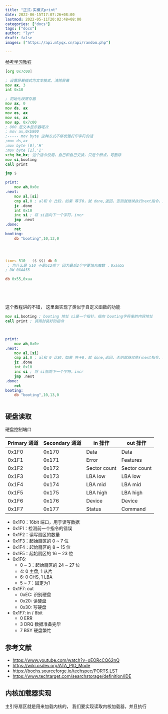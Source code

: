 ```yaml
---
title: "正式-实模式print"
date: 2022-06-15T17:07:26+08:00
lastmod: 2022-05-11T20:02:48+08:00
categories: ["docs"]
tags: ["docs"]
author: "lyr"
draft: false
images: ["https://api.mtyqx.cn/api/random.php"]

---
```




[参考学习教程](https://www.bilibili.com/video/BV1WS4y1V7gK/?spm_id_from=333.788&vd_source=5680f9cc1e793f7b70191c94d5552ecb)



```asm
[org 0x7c00]

; 设置屏幕模式为文本模式，清除屏幕
mov ax, 3
int 0x10

; 初始化段寄存器
mov ax, 0
mov ds, ax
mov es, ax
mov ss, ax
mov sp, 0x7c00
; 800 是文本显示器呢次
; mov ax,0xb800 
;----- mov byte 这种方式不够优雅打印字符的话
;mov ds,ax
;mov byte [0],'H'
;mov byte [2],'I'
xchg bx,bx; 这个指令没用，自己和自己交换，只是个断点，可删除
mov si,booting
call print

jmp $

print:
    mov ah,0x0e
.next:
    mov al,[si]
    cmp al,0 ; al和 0 比较，如果 等于0，就 done,返回，否则就继续执行next指令，用来打印字符串
    jz .done 
    int 0x10
    inc si ; 将 si指向下一个字符，incr
    jmp .next    
.done:
    ret 
booting:
    db "booting",10,13,0




times 510 - ($-$$) db 0
 ; 为什么是 510 不是512呢？ 因为最后2个字要填充魔数 ，0xaa55
; DW 0XAA55    

db 0x55,0xaa






```


这个教程讲的不错， 这里面实现了类似于自定义函数的功能 


```asm
mov si,booting ; booting 地址 si是一个指针，指向 booting字符串的内容地址 
call print ; 调用封装好的指令



print:
    mov ah,0x0e
.next:
    mov al,[si]
    cmp al,0 ; al和 0 比较，如果 等于0，就 done,返回，否则就继续执行next指令，用来打印字符串
    jz .done 
    int 0x10
    inc si ; 将 si指向下一个字符，incr
    jmp .next    
.done:
    ret 
booting:
    db "booting",10,13,0



```



## 硬盘读取


硬盘控制端口

| Primary 通道            | Secondary 通道 | in 操作      | out 操作     |
| ----------------------- | -------------- | ------------ | ------------ |
| 0x1F0                   | 0x170          | Data         | Data         |
| 0x1F1                   | 0x171          | Error        | Features     |
| 0x1F2                   | 0x172          | Sector count | Sector count |
| 0x1F3                   | 0x173          | LBA low      | LBA low      |
| 0x1F4                   | 0x174          | LBA mid      | LBA mid      |
| 0x1F5                   | 0x175          | LBA high     | LBA high     |
| 0x1F6                   | 0x176          | Device       | Device       |
| 0x1F7                   | 0x177          | Status       | Command      |

- 0x1F0：16bit 端口，用于读写数据
- 0x1F1：检测前一个指令的错误
- 0x1F2：读写扇区的数量
- 0x1F3：起始扇区的 0 ~ 7 位
- 0x1F4：起始扇区的 8 ~ 15 位
- 0x1F5：起始扇区的 16 ~ 23 位
- 0x1F6:
    - 0 ~ 3：起始扇区的 24 ~ 27 位
    - 4: 0 主盘, 1 从片
    - 6: 0 CHS, 1 LBA
    - 5 ~ 7：固定为1
- 0x1F7: out
    - 0xEC: 识别硬盘
    - 0x20: 读硬盘
    - 0x30: 写硬盘
- 0x1F7: in / 8bit
    - 0 ERR
    - 3 DRQ 数据准备完毕
    - 7 BSY 硬盘繁忙

## 参考文献

- <https://www.youtube.com/watch?v=oEORcCQ62nQ>
- <https://wiki.osdev.org/ATA_PIO_Mode>
- <https://bochs.sourceforge.io/techspec/PORTS.LST>
- <https://www.techtarget.com/searchstorage/definition/IDE>


## 内核加载器实现


主引导扇区就是用来加载内核的， 我们要实现读取内核加载器，并且执行


